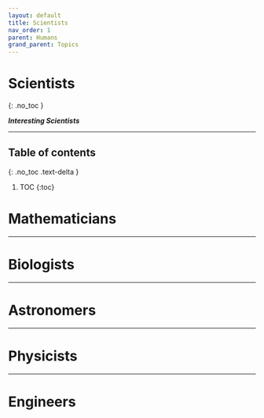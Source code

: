 ```yaml
---
layout: default
title: Scientists
nav_order: 1
parent: Humans
grand_parent: Topics
---
```


# Scientists
{: .no_toc }

__*Interesting Scientists*__

---

## Table of contents
{: .no_toc .text-delta }

1. TOC
{:toc}


# Mathematicians

---

# Biologists

---

# Astronomers

---

# Physicists

---

# Engineers


